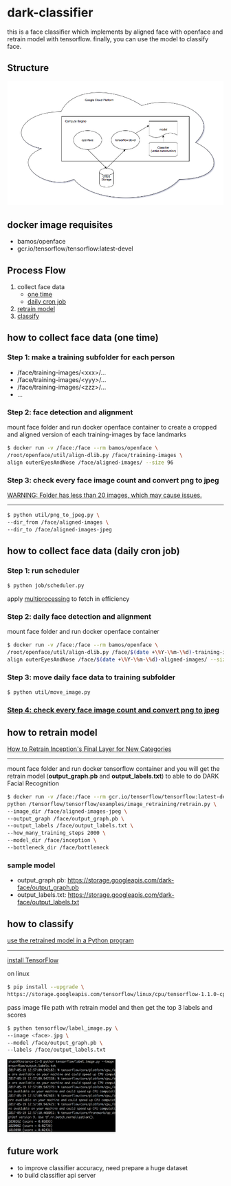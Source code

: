 # dark-classifier
this is a face classifier which implements by aligned face with openface and retrain model with tensorflow. finally, you can use the model to classify face.

## Structure
![structure](structure.png?raw=true)

## docker image requisites
* bamos/openface
* gcr.io/tensorflow/tensorflow:latest-devel

## Process Flow
1. collect face data
    - [one time](#how-to-collect-face-data-one-time)
    - [daily cron job](#how-to-collect-face-data-daily-cron-job)
1. [retrain model](#how-to-retrain-model)
1. [classify](#how-to-classify)

## how to collect face data (one time)
### Step 1: make a training subfolder for each person
* /face/training-images/\<xxx\>/...
* /face/training-images/\<yyy\>/...
* /face/training-images/\<zzz\>/...
* ...

### Step 2: face detection and alignment
mount face folder and run docker openface container to create a cropped and aligned version of each training-images by face landmarks

```bash
$ docker run -v /face:/face --rm bamos/openface \
/root/openface/util/align-dlib.py /face/training-images \
align outerEyesAndNose /face/aligned-images/ --size 96
```

### Step 3: check every face image count and convert png to jpeg
[WARNING: Folder has less than 20 images, which may cause issues.](https://github.com/tensorflow/tensorflow/blob/master/tensorflow/examples/image_retraining/retrain.py#L157)

---

```bash
$ python util/png_to_jpeg.py \
--dir_from /face/aligned-images \
--dir_to /face/aligned-images-jpeg
```

## how to collect face data (daily cron job)
### Step 1: run scheduler
```bash
$ python job/scheduler.py
```

apply [multiprocessing](https://github.com/Jim-Lin/dark-classifier/blob/master/job/etl.py#L164) to fetch in efficiency

### Step 2: daily face detection and alignment
mount face folder and run docker openface container

```bash
$ docker run -v /face:/face --rm bamos/openface \
/root/openface/util/align-dlib.py /face/$(date +\%Y-\%m-\%d)-training-images \
align outerEyesAndNose /face/$(date +\%Y-\%m-\%d)-aligned-images/ --size 96
```

### Step 3: move daily face data to training subfolder
```bash
$ python util/move_image.py
```

### [Step 4: check every face image count and convert png to jpeg](#step-3-check-every-face-image-count-and-convert-png-to-jpeg)

## how to retrain model
[How to Retrain Inception's Final Layer for New Categories](https://www.tensorflow.org/tutorials/image_retraining)

---

mount face folder and run docker tensorflow container and you will get the retrain model (**output_graph.pb** and **output_labels.txt**) to able to do DARK Facial Recognition

```bash
$ docker run -v /face:/face --rm gcr.io/tensorflow/tensorflow:latest-devel \
python /tensorflow/tensorflow/examples/image_retraining/retrain.py \
--image_dir /face/aligned-images-jpeg \
--output_graph /face/output_graph.pb \
--output_labels /face/output_labels.txt \
--how_many_training_steps 2000 \
--model_dir /face/inception \
--bottleneck_dir /face/bottleneck
```

### sample model
* output_graph.pb: https://storage.googleapis.com/dark-face/output_graph.pb
* output_labels.txt: https://storage.googleapis.com/dark-face/output_labels.txt

## how to classify

[use the retrained model in a Python program](https://github.com/eldor4do/TensorFlow-Examples/blob/master/retraining-example.py)

---

[install TensorFlow](https://www.tensorflow.org/install/)

on linux

```bash
$ pip install --upgrade \
https://storage.googleapis.com/tensorflow/linux/cpu/tensorflow-1.1.0-cp34-cp34m-linux_x86_64.whl
```

pass image file path with retrain model and then get the top 3 labels and scores

```bash
$ python tensorflow/label_image.py \
--image <face>.jpg \
--model /face/output_graph.pb \
--labels /face/output_labels.txt
```

<img src="sample_result.png" width="50%" height="50%">

## future work
* to improve classifier accuracy, need prepare a huge dataset
* to build classifier api server 
